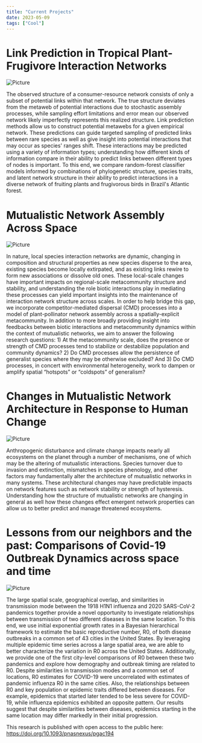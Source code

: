 ```yaml
---
title: "Current Projects"
date: 2023-05-09
tags: ["Cool"]
---
```

 
 # Link Prediction in Tropical Plant-Frugivore Interaction Networks
![Picture](/images/juan-camilo-guarin-p-G4jOCMCXxhE-unsplash.jpg)

The observed structure of a consumer-resource network consists of only a subset of potential links within that network. The true structure deviates from the metaweb of potential interactions due to stochastic assembly processes, while sampling effort limitations and error mean our observed network likely imperfectly represents this realized structure. Link prediction methods allow us to construct potential metawebs for a given empirical network. These predictions can guide targeted sampling of predicted links between rare species as well as give insight into potential interactions that may occur as species' ranges shift. These interactions may be predicted using a variety of information types; understanding how different kinds of information compare in their ability to predict links between different types of nodes is important. To this end, we compare random-forest classifier models informed by combinations of phylogenetic structure, species traits, and latent network structure in their ability to predict interactions in a diverse network of fruiting plants and frugivorous birds in Brazil's Atlantic forest.
 
 # Mutualistic Network Assembly Across Space
 ![Picture](/images/Network_Assembly_Fig.jpg)
 
 In nature, local species interaction networks are dynamic, changing in composition and structural properties as new species disperse to the area, existing species become locally extirpated, and as existing links rewire to form new associations or dissolve old ones. These local-scale changes have important impacts on regional-scale metacommunity structure and stability, and understanding the role biotic interactions play in mediating these processes can yield important insights into the maintenance of interaction network structure across scales. In order to help bridge this gap, we incorporate competitor-mediated dispersal (CMD) processes into a model of plant-pollinator network assembly across a spatially-explicit metacommunity. In addition to more broadly providing insight into feedbacks between biotic interactions and metacommunity dynamics within the context of mutualistic networks, we aim to answer the following research questions: 1) At the metacommunity scale, does the presence or strength of CMD processes tend to stabilize or destabilize population and community dynamics? 2) Do CMD processes allow the persistence of generalist species where they may be otherwise excluded? And 3) Do CMD processes, in concert with environmental heterogeneity, work to dampen or amplify spatial “hotspots” or “coldspots” of generalism?
  
 # Changes in Mutualistic Network Architecture in Response to Human Change

 ![Picture](/images/simon-berger-FNEMRTAgKJ4-unsplash.jpg)
 
  Anthropogenic disturbance and climate change impacts nearly all ecosystems on the planet through a number of mechanisms, one of which may be the altering of mutualistic interactions. Species turnover due to invasion and extinction, mismatches in species phenology, and other factors may fundamentally alter the architecture of mutualistic networks in many systems. These architectural changes may have predictable impacts on network features such as network stability or strength of hysteresis. Understanding how the structure of mutualistic networks are changing in general as well how these changes effect emergent network properties can allow us to better predict and manage threatened ecosystems. 
  
 # Lessons from our neighbors and the past: Comparisons of Covid-19 Outbreak Dynamics across space and time
 
  ![Picture](/images/1918Fig1.jpg)
  
The large spatial scale, geographical overlap, and similarities in transmission mode between the 1918 H1N1 influenza and 2020 SARS-CoV-2 pandemics together provide a novel opportunity to investigate relationships between transmission of two different diseases in the same location. To this end, we use initial exponential growth rates in a Bayesian hierarchical framework to estimate the basic reproductive number, R0, of both disease outbreaks in a common set of 43 cities in the United States. By leveraging multiple epidemic time series across a large spatial area, we are able to better characterize the variation in R0 across the United States. Additionally, we provide one of the first city-level comparisons of R0 between these two pandemics and explore how demography and outbreak timing are related to R0. Despite similarities in transmission modes and a common set of locations, R0 estimates for COVID-19 were uncorrelated with estimates of pandemic influenza R0 in the same cities. Also, the relationships between R0 and key population or epidemic traits differed between diseases. For example, epidemics that started later tended to be less severe for COVID-19, while influenza epidemics exhibited an opposite pattern. Our results suggest that despite similarities between diseases, epidemics starting in the same location may differ markedly in their initial progression.

This research is published with open access to the public here: https://doi.org/10.1093/pnasnexus/pgac194
